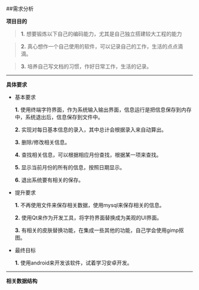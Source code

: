 ##需求分析

**项目目的**

> **1.** 想要锻炼以下自己的编码能力，尤其是自己独立搭建较大工程的能力

> **2.** 真心想作一个自己使用的软件，可以记录自己的工作，生活的点点滴滴。

> **3.** 培养自己写文档的习惯，作好日常工作，生活的记录。

***

**具体要求**

* 基本要求

  **1.** 使用终端字符界面，作为系统输入输出界面，信息运行是把信息保存到内存中，系统退出后，信息保存到文件中。

  **2.** 实现对每日基本信息的录入，其中总计会根据录入来自动算出。

  **3.** 删除/修改相关信息。

  **4.** 查找相关信息，可以根据相应月份查找，根据某一项来查找。

  **5.** 显示当前月份的所有的信息，按照日期显示。

  **6.** 退出系统要有相关的保存。

* 提升要求

  **1.** 不再使用文件来保存相关数据，使用mysql来保存相关的信息。

  **2.** 使用Qt来作为开发工具，将字符界面替换成为美观的UI界面。

  **3.** 有相关的皮肤替换功能，在集成一些其他的功能，自己学会使用gimp抠图。

* 最终目标

  **1.** 使用android来开发该软件，试着学习安卓开发。


***

**相关数据结构**


